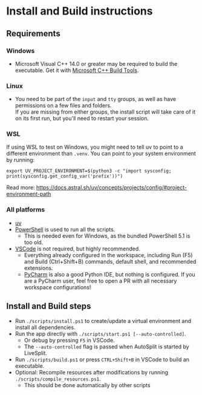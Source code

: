 # Install and Build instructions

## Requirements

### Windows

- Microsoft Visual C++ 14.0 or greater may be required to build the executable. Get it with [Microsoft C++ Build Tools](https://visualstudio.microsoft.com/visual-cpp-build-tools/).  

### Linux

- You need to be part of the `input` and `tty` groups, as well as have permissions on a few files and folders.  
  If you are missing from either groups, the install script will take care of it on its first run, but you'll need to restart your session.  

### WSL

If using WSL to test on Windows, you might need to tell uv to point to a different environment than `.venv`. You can point to your system environment by running:

```shell
export UV_PROJECT_ENVIRONMENT=$(python3 -c "import sysconfig; print(sysconfig.get_config_var('prefix'))")
```

Read more: <https://docs.astral.sh/uv/concepts/projects/config/#project-environment-path>

### All platforms

- [uv](https://docs.astral.sh/uv/getting-started/installation/)
- [PowerShell](https://learn.microsoft.com/en-us/powershell/scripting/install/installing-powershell) is used to run all the scripts.
  - This is needed even for Windows, as the bundled PowerShell 5.1 is too old.
- [VSCode](https://code.visualstudio.com/Download) is not required, but highly recommended.
  - Everything already configured in the workspace, including Run (F5) and Build (Ctrl+Shift+B) commands, default shell, and recommended extensions.
  - [PyCharm](https://www.jetbrains.com/pycharm/) is also a good Python IDE, but nothing is configured. If you are a PyCharm user, feel free to open a PR with all necessary workspace configurations!

## Install and Build steps

- Run `./scripts/install.ps1` to create/update a virtual environment and install all dependencies.
- Run the app directly with `./scripts/start.ps1 [--auto-controlled]`.
  - Or debug by pressing `F5` in VSCode.
  - The `--auto-controlled` flag is passed when AutoSplit is started by LiveSplit.
- Run `./scripts/build.ps1` or press `CTRL+Shift+B` in VSCode to build an executable.
- Optional: Recompile resources after modifications by running `./scripts/compile_resources.ps1`.
  - This should be done automatically by other scripts
